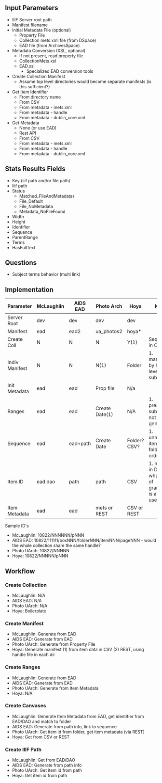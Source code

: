 ## Input Parameters
- IIIF Server root path
- Manifest filename
- Initial Metadata File (optional)
  - Property File
  - Collection mets.xml file (from DSpace)
  - EAD file (from ArchivesSpace)
- Metadata Conversion (XSL, optional)
  - If not present, read property file
  - CollectionMets.xsl
  - EAD.xsl
    - Specialized EAD conversion tools
- Create Collection Manifest
  - Assume top level directories would become separate manifests (is this sufficient?)
- Get Item Identifier
  - From directory name
  - From CSV
  - From metadata - mets.xml
  - From metadata - handle
  - From metadata - dublin_core.xml
- Get Metadata
  - None (or use EAD)
  - Rest API
  - From CSV
  - From metadata - mets.xml
  - From metadata - handle
  - From metadata - dublin_core.xml
  
## Stats Results Fields

- Key (iiif path and/or file path)
- Iiif path
- Status
  - Matched_FileAndMetadata)
  - File_Default
  - File_NoMetadata
  - Metadata_NoFileFound
- Width
- Height
- Identifier
- Sequence
- ParentRange
- Terms
- HasFullText

## Questions
- Subject terms behavior (multi link)

## Implementation

Parameter     | McLaughlin | AIDS EAD   | Photo Arch     | Hoya         | Notes
------------- | ---------- | ---------- | -------------- | ------------ | ------------------- 
Server Root   | dev        | dev        | dev            | dev          |
Manifest      | ead        | ead2       | ua_photos2     | hoya*        |
Create Coll   | N          | N          | N              | Y(1)         | Sequenced in CSV
Indiv Manifest| N          | N          | N(1)           | Folder       | 1. manifests by high level subject?
Init Metadata | ead        | ead        | Prop file      | N/a          |
Ranges        | ead        | ead        | Create Date(1) | N/A          | 1. presumes subj index not generated
Sequence      | ead        | ead+path   | Create Date    | Folder? CSV? | 1. unmapped items in folder order
Item ID       | ead dao    | path       | path           | CSV          | 1. not yet in DG - at what level of granularity is a handle used?
Item Metadata | ead        | ead        | mets or REST   | CSV or REST  |


Sample ID's
- McLaughlin:  10822/NNNNNN/pNNN
- AIDS EAD:    10822/111111/boxNNN/folderNNN/itemNNN/pageNNN - would the whole collection share the same handle?
- Photo UArch: 10822/NNNNN
- Hoya:        10822/NNNNN/pNNN

## Workflow

### Create Collection
- McLaughlin:  N/A
- AIDS EAD:    N/A
- Photo UArch: N/A
- Hoya:        Boilerplate

### Create Manifest
- McLaughlin:  Generate from EAD
- AIDS EAD:    Generate from EAD
- Photo UArch: Generate from Property File
- Hoya:        Generate manifest (1) from item data in CSV (2) REST, using handle file in each dir 

### Create Ranges
- McLaughlin:  Generate from EAD
- AIDS EAD:    Generate from EAD
- Photo UArch: Generate from Item Metadata
- Hoya:        N/A

### Create Canvases
- McLaughlin:  Generate Item Metadata from EAD, get identifier from EAD/DAO and match to folder
- AIDS EAD:    Generate from path info, link to sequence
- Photo UArch: Get item id from folder, get item metadata (via REST)
- Hoya:        Get from CSV or REST

### Create IIIF Path
- McLaughlin:  Get from EAD/DAO
- AIDS EAD:    Generate from path info
- Photo UArch: Get item id from path
- Hoya:        Get item id from path
